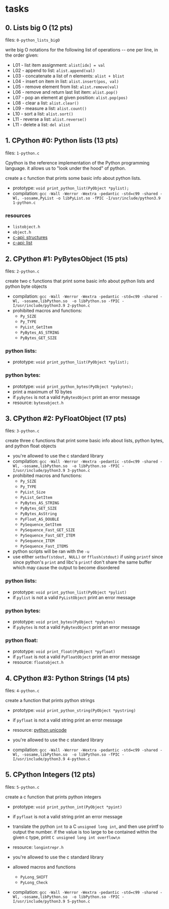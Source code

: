 # tasks

## 0. Lists big O (12 pts)

files: `0-python_lists_bigO`

write big O notations for the following list of operations -- one per line, in
the order given:

- L01 - list item assignment: `alist[idx] = val`
- L02 - append to list: `alist.append(val)`
- L03 - concatenate a list of n elements: `alist + blist`
- L04 - insert on item in list: `alist.insert(pos, val)`
- L05 - remove element from list: `alist.remove(val)`
- L06 - remove and return last list item: `alist.pop()`
- L07 - pop an element at given position: `alist.pop(pos)`
- L08 - clear a list: `alist.clear()`
- L09 - measure a list: `alist.count()`
- L10 - sort a list: `alist.sort()`
- L11 - reverse a list: `alist.reverse()`
- L11 - delete a list: `del alist`

## 1. CPython #0: Python lists (13 pts)

files: `1-python.c`

Cpython is the reference implementation of the Python programming language. it
allows us to "look under the hood" of python.

create a c function that prints some basic info about python lists.

- prototype: `void print_python_list(PyObject *pylist);`
- compilation: `gcc -Wall -Werror -Wextra -pedantic -std=c99 -shared -Wl,
  -sosame,PyList -o libPyList.so -fPIC -I/usr/include/python3.9 1-python.c`

### resources

- `listobject.h`
- `object.h`
- [c-api: structures](https://docs.python.org/3.4/c-api/structures.html)
- [c-api: list](https://docs.python.org/3.4/c-api/list.html)

## 2. CPython #1: PyBytesObject (15 pts)

files: `2-python.c`

create two c functions that print some basic info about python lists and python
byte objects

- compilation: `gcc -Wall -Werror -Wextra -pedantic -std=c99 -shared -Wl,
  -sosame,libPython.so  -o libPython.so -fPIC
  -I/usr/include/python3.9 2-python.c`
- prohibited macros and functions:
	- `Py_SIZE`
	- `Py_TYPE`
	- `PyList_GetItem`
	- `PyBytes_AS_STRING`
	- `PyBytes_GET_SIZE`

### python lists:

- prototype: `void print_python_list(PyObject *pylist);`

### python bytes:

- prototype: `void print_python_bytes(PyObject *pybytes);`
- print a maximum of 10 bytes
- if `pybytes` is not a valid `PyBytesObject` print an error message
- resource: `bytesobject.h`

## 3. CPython #2: PyFloatObject (17 pts)

files: `3-python.c`

create three c functions that print some basic info about lists, python bytes,
and python float objects

- you're allowed to use the c standard library
- compilation: `gcc -Wall -Werror -Wextra -pedantic -std=c99 -shared -Wl,
  -sosame,libPython.so  -o libPython.so -fPIC
  -I/usr/include/python3.9 3-python.c`
- prohibited macros and functions:
	- `Py_SIZE`
	- `Py_TYPE`
	- `PyList_Size`
	- `PyList_GetItem`
	- `PyBytes_AS_STRING`
	- `PyBytes_GET_SIZE`
	- `PyBytes_AsString`
	- `PyFloat_AS_DOUBLE`
	- `PySequence_GetItem`
	- `PySequence_Fast_GET_SIZE`
	- `PySequence_Fast_GET_ITEM`
	- `PySequence_ITEM`
	- `PySequence_Fast_ITEMS`
- python scripts will be ran with the `-u`
- use either `setbuf(stdout, NULL)` or `fflush(stdout)` if using `printf` since
  since python's `print` and libc's `printf` don't share the same buffer which
  may cause the output to become disordered

### python lists:

- prototype: `void print_python_list(PyObject *pylist)`
- if `pylist` is not a valid `PyListObject` print an error message

### python bytes:

- prototype: `void print_bytes(PyObject *pybytes)`
- if `pybytes` is not a valid `PyBytesObject` print an error message

### python float:

- prototype: `void print_float(PyObject *pyfloat)`
- if `pyfloat` is not a valid `PyFloatObject` print an error message
- resource: `floatobject.h`

## 4. CPython #3: Python Strings (14 pts)

files: `4-python.c`

create a function that prints python strings

- prototype: `void print_python_string(PyObject *pystring)`
- if `pyfloat` is not a valid string print an error message
- resource: [python unicode](https://docs.python.org/3.9/howto/unicode.html)

- you're allowed to use the c standard library
- compilation: `gcc -Wall -Werror -Wextra -pedantic -std=c99 -shared -Wl,
  -sosame,libPython.so  -o libPython.so -fPIC
  -I/usr/include/python3.9 4-python.c`

## 5. CPython Integers (12 pts)

files: `5-python.c`

create a c function that prints python integers

- prototype: `void print_python_int(PyObject *pyint)`
- if `pyfloat` is not a valid string print an error message
- translate the python `int` to a C `unsigned long int`, and then use printf to
  output the number. if the value is too large to be contained within the given
  c type, print `C unsigned long int overflow\n`
- resource: `longintrepr.h`

- you're allowed to use the c standard library
- allowed macros and functions
	- `PyLong_SHIFT`
	- `PyLong_Check`
- compilation: `gcc -Wall -Werror -Wextra -pedantic -std=c99 -shared -Wl,
  -sosame,libPython.so  -o libPython.so -fPIC
  -I/usr/include/python3.9 5-python.c`
